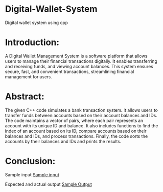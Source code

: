# Digital-Wallet-System
Digital wallet system using cpp


# Introduction:
A Digital Wallet Management System is a software platform that allows users to manage their financial
transactions digitally. It enables transferring and receiving funds, and viewing account balances. This
system ensures secure, fast, and convenient transactions, streamlining financial management for users.



# Abstract:
The given C++ code simulates a bank transaction system. It allows users to transfer funds between accounts based on their account balances and IDs. The code maintains a vector of pairs, where each pair represents an account with its unique ID and balance. It also includes functions to find the index of an account based on its ID, compare accounts based on their balances and IDs, and process transactions. Finally, the code sorts the accounts by their balances and IDs and prints the results.


# Conclusion:
Sample input
[Sample input](Input.png)

Expected and actual output
[Sample Output](Output.png)



